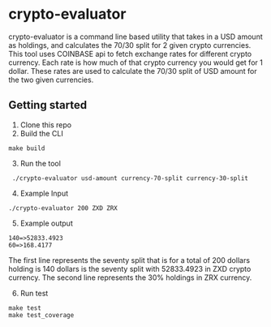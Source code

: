 
# crypto-evaluator

crypto-evaluator is a command line based utility that takes in a USD amount as holdings, and
calculates the 70/30 split for 2 given crypto currencies. This tool uses COINBASE api to fetch exchange rates for different crypto currency. Each rate is how much of that crypto currency you would get
for 1 dollar. These rates are used to calculate the 70/30 split of USD amount for the two given currencies.

## Getting started
1. Clone this repo
2. Build the CLI

``` 
make build 
```
3. Run the tool
```
 ./crypto-evaluator usd-amount currency-70-split currency-30-split 
 ```
4. Example Input
```
./crypto-evaluator 200 ZXD ZRX
```

5. Example output
```
140=>52833.4923
60=>168.4177
```
The first line represents the seventy split that is for a total of 200 dollars holding is 140 dollars is the seventy split  with 52833.4923 in ZXD crypto currency. The second line represents the 30% holdings in ZRX currency.

6. Run test
```
make test
make test_coverage
```


